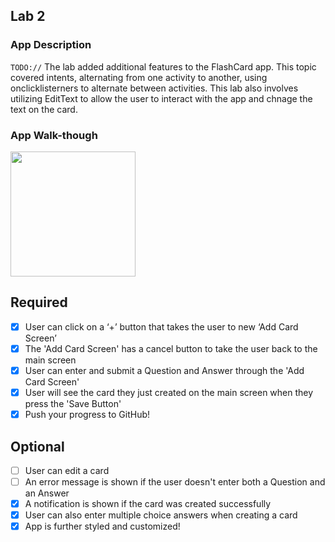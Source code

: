 ## Lab 2

### App Description
`TODO://` The lab added additional features to the FlashCard app. This topic covered intents, alternating from one activity to another,
using onclicklisterners to alternate between activities. This lab also involves utilizing EditText to allow the user to interact with the 
app and chnage the text on the card. 

### App Walk-though
<img src="https://imgur.com/mEL5M7e.gif" width=200><br>

## Required
- [x] User can click on a ‘+’ button that takes the user to new ‘Add Card Screen’
- [x] The 'Add Card Screen' has a cancel button to take the user back to the main screen
- [x] User can enter and submit a Question and Answer through the 'Add Card Screen'
- [x] User will see the card they just created on the main screen when they press the 'Save Button'
- [x] Push your progress to GitHub!

## Optional
- [ ] User can edit a card
- [ ] An error message is shown if the user doesn't enter both a Question and an Answer
- [X] A notification is shown if the card was created successfully
- [X] User can also enter multiple choice answers when creating a card
- [X] App is further styled and customized!
